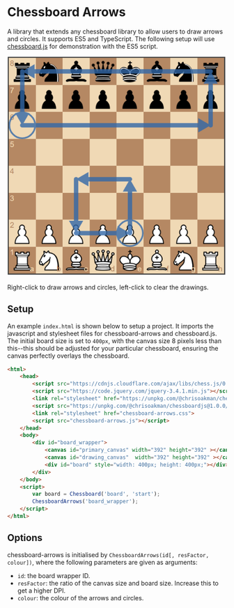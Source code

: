 # Chessboard Arrows
A library that extends any chessboard library to allow users to draw arrows and circles. It supports ES5 and TypeScript. The following setup will use [chessboard.js](https://github.com/oakmac/chessboardjs) for demonstration with the ES5 script.

![Example](example.PNG)

Right-click to draw arrows and circles, left-click to clear the drawings.

## Setup

An example `index.html` is shown below to setup a project. It imports the javascript and stylesheet files for chessboard-arrows and chessboard.js. The initial board size is set to `400px`, with the canvas size 8 pixels less than this--this should be adjusted for your particular chessboard, ensuring the canvas perfectly overlays the chessboard.

```html
<html>
    <head>
        <script src="https://cdnjs.cloudflare.com/ajax/libs/chess.js/0.10.2/chess.js"></script>
        <script src="https://code.jquery.com/jquery-3.4.1.min.js"></script>
        <link rel="stylesheet" href="https://unpkg.com/@chrisoakman/chessboardjs@1.0.0/dist/chessboard-1.0.0.min.css">
        <script src="https://unpkg.com/@chrisoakman/chessboardjs@1.0.0/dist/chessboard-1.0.0.min.js"></script>
        <link rel="stylesheet" href="chessboard-arrows.css">
        <script src="chessboard-arrows.js"></script>
    </head>
    <body>
        <div id="board_wrapper">
            <canvas id="primary_canvas" width="392" height="392" ></canvas>
            <canvas id="drawing_canvas"  width="392" height="392" ></canvas>
            <div id="board" style="width: 400px; height: 400px;"></div>
        </div>
    </body>
    <script>
        var board = Chessboard('board', 'start');
        ChessboardArrows('board_wrapper');
    </script>
</html>
```
## Options
chessboard-arrows is initialised by `ChessboardArrows(id[, resFactor, colour])`, where the following parameters are given as arguments:
  * `id`: the board wrapper ID.
  * `resFactor`: the ratio of the canvas size and board size. Increase this to get a higher DPI.
  * `colour`: the colour of the arrows and circles.
